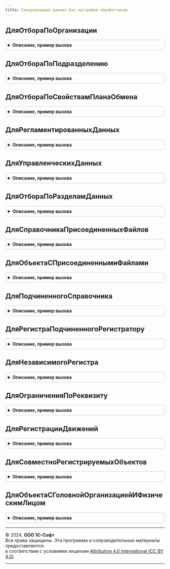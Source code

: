 ```yaml
---
title: Синхронизация данных бзк настройки обработчиков
---
```



## ДляОтбораПоОрганизации
<details style="margin: 1em 0; padding: 0.5em; border: 1px solid #ccc; border-radius: 6px;">

<summary style="font-weight: bold; cursor: pointer;">Описание, пример вызова</summary>

```bsl

// См. ЗарплатаКадрыРасширенныйСинхронизацияДанных.ДляОтбораПоОрганизации
Процедура ДляОтбораПоОрганизации(Настройки, СвойстваОбъекта = "Организация", Экспорт
```

Пример вызова
```bsl
СинхронизацияДанныхБЗКНастройкиОбработчиков.ДляОтбораПоОрганизации(Настройки, СвойстваОбъекта, );
```
</details>

## ДляОтбораПоПодразделению
<details style="margin: 1em 0; padding: 0.5em; border: 1px solid #ccc; border-radius: 6px;">

<summary style="font-weight: bold; cursor: pointer;">Описание, пример вызова</summary>

```bsl

// См. ЗарплатаКадрыРасширенныйСинхронизацияДанных.ДляОтбораПоПодразделению
Процедура ДляОтбораПоПодразделению(Настройки, СвойстваОбъекта = "Подразделение", Экспорт
```

Пример вызова
```bsl
СинхронизацияДанныхБЗКНастройкиОбработчиков.ДляОтбораПоПодразделению(Настройки, СвойстваОбъекта, );
```
</details>

## ДляОтбораПоСвойствамПланаОбмена
<details style="margin: 1em 0; padding: 0.5em; border: 1px solid #ccc; border-radius: 6px;">

<summary style="font-weight: bold; cursor: pointer;">Описание, пример вызова</summary>

```bsl

// См. ЗарплатаКадрыРасширенныйСинхронизацияДанных.ДляОтбораПоСвойствамПланаОбмена
Процедура ДляОтбораПоСвойствамПланаОбмена(Настройки, ВидОтбора, СвойстваОбъекта) Экспорт
```

Пример вызова
```bsl
СинхронизацияДанныхБЗКНастройкиОбработчиков.ДляОтбораПоСвойствамПланаОбмена(Настройки, ВидОтбора, СвойстваОбъекта) 
```
</details>

## ДляРегламентированныхДанных
<details style="margin: 1em 0; padding: 0.5em; border: 1px solid #ccc; border-radius: 6px;">

<summary style="font-weight: bold; cursor: pointer;">Описание, пример вызова</summary>

```bsl

// См. ЗарплатаКадрыРасширенныйСинхронизацияДанных.ДляРегламентированныхДанных
Процедура ДляРегламентированныхДанных(Настройки) Экспорт
```

Пример вызова
```bsl
СинхронизацияДанныхБЗКНастройкиОбработчиков.ДляРегламентированныхДанных(Настройки) 
```
</details>

## ДляУправленческихДанных
<details style="margin: 1em 0; padding: 0.5em; border: 1px solid #ccc; border-radius: 6px;">

<summary style="font-weight: bold; cursor: pointer;">Описание, пример вызова</summary>

```bsl

// См. ЗарплатаКадрыРасширенныйСинхронизацияДанных.ДляУправленческихДанных
Процедура ДляУправленческихДанных(Настройки) Экспорт
```

Пример вызова
```bsl
СинхронизацияДанныхБЗКНастройкиОбработчиков.ДляУправленческихДанных(Настройки) 
```
</details>

## ДляОтбораПоРазделамДанных
<details style="margin: 1em 0; padding: 0.5em; border: 1px solid #ccc; border-radius: 6px;">

<summary style="font-weight: bold; cursor: pointer;">Описание, пример вызова</summary>

```bsl

// См. ЗарплатаКадрыРасширенныйСинхронизацияДанных.ДляОтбораПоРазделамДанных
Процедура ДляОтбораПоРазделамДанных(Настройки, РазделыДанных) Экспорт
```

Пример вызова
```bsl
СинхронизацияДанныхБЗКНастройкиОбработчиков.ДляОтбораПоРазделамДанных(Настройки, РазделыДанных) 
```
</details>

## ДляСправочникаПрисоединенныхФайлов
<details style="margin: 1em 0; padding: 0.5em; border: 1px solid #ccc; border-radius: 6px;">

<summary style="font-weight: bold; cursor: pointer;">Описание, пример вызова</summary>

```bsl

// См. ЗарплатаКадрыРасширенныйСинхронизацияДанных.ДляСправочникаПрисоединенныхФайлов
Процедура ДляСправочникаПрисоединенныхФайлов(Настройки) Экспорт
```

Пример вызова
```bsl
СинхронизацияДанныхБЗКНастройкиОбработчиков.ДляСправочникаПрисоединенныхФайлов(Настройки) 
```
</details>

## ДляОбъектаСПрисоединеннымиФайлами
<details style="margin: 1em 0; padding: 0.5em; border: 1px solid #ccc; border-radius: 6px;">

<summary style="font-weight: bold; cursor: pointer;">Описание, пример вызова</summary>

```bsl

// См. ЗарплатаКадрыРасширенныйСинхронизацияДанных.ДляОбъектаСПрисоединеннымиФайлами
Процедура ДляОбъектаСПрисоединеннымиФайлами(Настройки) Экспорт
```

Пример вызова
```bsl
СинхронизацияДанныхБЗКНастройкиОбработчиков.ДляОбъектаСПрисоединеннымиФайлами(Настройки) 
```
</details>

## ДляПодчиненногоСправочника
<details style="margin: 1em 0; padding: 0.5em; border: 1px solid #ccc; border-radius: 6px;">

<summary style="font-weight: bold; cursor: pointer;">Описание, пример вызова</summary>

```bsl

// См. ЗарплатаКадрыРасширенныйСинхронизацияДанных.ДляПодчиненногоСправочника
Процедура ДляПодчиненногоСправочника(Настройки, РазделыДанных = Неопределено) Экспорт
```

Пример вызова
```bsl
СинхронизацияДанныхБЗКНастройкиОбработчиков.ДляПодчиненногоСправочника(Настройки, РазделыДанных);
```
</details>

## ДляРегистраПодчиненногоРегистратору
<details style="margin: 1em 0; padding: 0.5em; border: 1px solid #ccc; border-radius: 6px;">

<summary style="font-weight: bold; cursor: pointer;">Описание, пример вызова</summary>

```bsl

// См. ЗарплатаКадрыРасширенныйСинхронизацияДанных.ДляРегистраПодчиненногоРегистратору
Процедура ДляРегистраПодчиненногоРегистратору(Настройки) Экспорт
```

Пример вызова
```bsl
СинхронизацияДанныхБЗКНастройкиОбработчиков.ДляРегистраПодчиненногоРегистратору(Настройки) 
```
</details>

## ДляНезависимогоРегистра
<details style="margin: 1em 0; padding: 0.5em; border: 1px solid #ccc; border-radius: 6px;">

<summary style="font-weight: bold; cursor: pointer;">Описание, пример вызова</summary>

```bsl

// См. ЗарплатаКадрыРасширенныйСинхронизацияДанных.ДляНезависимогоРегистра
Процедура ДляНезависимогоРегистра(Настройки, Измерение, РазделыДанных = Неопределено) Экспорт
```

Пример вызова
```bsl
СинхронизацияДанныхБЗКНастройкиОбработчиков.ДляНезависимогоРегистра(Настройки, Измерение, РазделыДанных);
```
</details>

## ДляОграниченияПоРеквизиту
<details style="margin: 1em 0; padding: 0.5em; border: 1px solid #ccc; border-radius: 6px;">

<summary style="font-weight: bold; cursor: pointer;">Описание, пример вызова</summary>

```bsl

// См. ЗарплатаКадрыРасширенныйСинхронизацияДанных.ДляОграниченияПоРеквизиту
Процедура ДляОграниченияПоРеквизиту(Настройки, Реквизит, РазделыДанных = Неопределено) Экспорт
```

Пример вызова
```bsl
СинхронизацияДанныхБЗКНастройкиОбработчиков.ДляОграниченияПоРеквизиту(Настройки, Реквизит, РазделыДанных);
```
</details>

## ДляРегистрацииДвижений
<details style="margin: 1em 0; padding: 0.5em; border: 1px solid #ccc; border-radius: 6px;">

<summary style="font-weight: bold; cursor: pointer;">Описание, пример вызова</summary>

```bsl

// См. ЗарплатаКадрыРасширенныйСинхронизацияДанных.ДляРегистрацииДвижений
Процедура ДляРегистрацииДвижений(Настройки) Экспорт
```

Пример вызова
```bsl
СинхронизацияДанныхБЗКНастройкиОбработчиков.ДляРегистрацииДвижений(Настройки) 
```
</details>

## ДляСовместноРегистрируемыхОбъектов
<details style="margin: 1em 0; padding: 0.5em; border: 1px solid #ccc; border-radius: 6px;">

<summary style="font-weight: bold; cursor: pointer;">Описание, пример вызова</summary>

```bsl

// См. ЗарплатаКадрыРасширенныйСинхронизацияДанных.ДляСовместноРегистрируемыхОбъектов
Процедура ДляСовместноРегистрируемыхОбъектов(Настройки) Экспорт
```

Пример вызова
```bsl
СинхронизацияДанныхБЗКНастройкиОбработчиков.ДляСовместноРегистрируемыхОбъектов(Настройки) 
```
</details>

## ДляОбъектаСГоловнойОрганизациейИФизическимЛицом
<details style="margin: 1em 0; padding: 0.5em; border: 1px solid #ccc; border-radius: 6px;">

<summary style="font-weight: bold; cursor: pointer;">Описание, пример вызова</summary>

```bsl

// См. ЗарплатаКадрыРасширенныйСинхронизацияДанных.ДляОбъектаСГоловнойОрганизациейИФизическимЛицом
Процедура ДляОбъектаСГоловнойОрганизациейИФизическимЛицом(Настройки, РазделыДанных = "РегламентированныеДанные", Экспорт
```

Пример вызова
```bsl
СинхронизацияДанныхБЗКНастройкиОбработчиков.ДляОбъектаСГоловнойОрганизациейИФизическимЛицом(Настройки, РазделыДанных, );
```
</details>

---

© 2024, **ООО 1С-Софт**  
Все права защищены. Эта программа и сопроводительные материалы предоставляются  
в соответствии с условиями лицензии [Attribution 4.0 International (CC BY 4.0)](https://creativecommons.org/licenses/by/4.0/legalcode).

---
